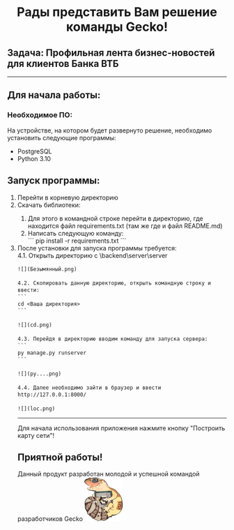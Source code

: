 <h1 align="center">Рады представить Вам решение команды Gecko!</h1>
<h2>Задача: Профильная лента бизнес-новостей для клиентов Банка ВТБ</h2>
<hr>
<h2>Для начала работы:</h2>
<h3>Необходимое ПО:</h3>
<p>На устройстве, на котором будет развернуто решение, необходимо установить следующие программы:</p>
<ul>
  <li>PostgreSQL</li>
  <li>Python 3.10</li>
</ul>
<h2>Запуск программы:</h2>
<ol>
  <li>Перейти в корневую директорию</li>
  <li>Скачать библиотеки:</li>
  <ol>
    <li>Для этого в командной строке перейти в директорию, где находится файл requirements.txt (там же где и файл README.md)</li>
    <li>Написать следующую команду:</li>
    ```
    pip install -r requirements.txt
    ```
  </ol>
  <li>После установки для запуска программы требуется:</li>
    4.1. Открыть директорию с \backend\server\server

    ![](Безымянный.png)

    4.2. Скопировать данную директорию, открыть командную строку и ввести:
    ```
    cd <Ваша директория>
    ```

    ![](cd.png)

    4.3. Перейдя в директорию вводим команду для запуска сервера:
    ```
    py manage.py runserver
    ```

    ![](py....png)

    4.4. Далее необходимо зайти в браузер и ввести http://127.0.0.1:8000/

    ![](loc.png)
____
Для начала использования приложения нажмите кнопку "Построить карту сети"!


<h2>Приятной работы!</h2> 
Данный продукт разработан молодой и успешной командой разработчиков Gecko
<img src="static/img/логотип Gecko.png" alt="logo" height="100"/>
